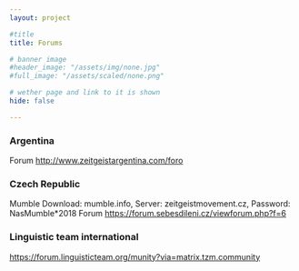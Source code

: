 ```yaml
---
layout: project

#title
title: Forums

# banner image
#header_image: "/assets/img/none.jpg"
#full_image: "/assets/scaled/none.png"

# wether page and link to it is shown
hide: false

---
```


### Argentina
Forum http://www.zeitgeistargentina.com/foro

### Czech Republic
Mumble Download: mumble.info, Server: zeitgeistmovement.cz, Password: NasMumble*2018
Forum https://forum.sebesdileni.cz/viewforum.php?f=6

### Linguistic team international
https://forum.linguisticteam.org/munity?via=matrix.tzm.community